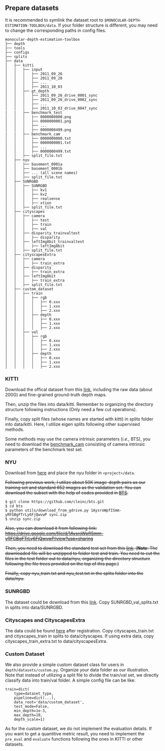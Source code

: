 ## Prepare datasets

It is recommended to symlink the dataset root to `$MONOCULAR-DEPTH-ESTIMATION-TOOLBOX/data`.
If your folder structure is different, you may need to change the corresponding paths in config files.

```none
monocular-depth-estimation-toolbox
├── depth
├── tools
├── configs
├── splits
├── data
│   ├── kitti
│   │   ├── input
│   │   │   ├── 2011_09_26
│   │   │   ├── 2011_09_28
│   │   │   ├── ...
│   │   │   ├── 2011_10_03
│   │   ├── gt_depth
│   │   │   ├── 2011_09_26_drive_0001_sync
│   │   │   ├── 2011_09_26_drive_0002_sync
│   │   │   ├── ...
│   │   │   ├── 2011_10_03_drive_0047_sync
|   |   ├── benchmark_test
│   │   │   ├── 0000000000.png
│   │   │   ├── 0000000001.png
│   │   │   ├── ...
│   │   │   ├── 0000000499.png
|   |   ├── benchmark_cam
│   │   │   ├── 0000000000.txt
│   │   │   ├── 0000000001.txt
│   │   │   ├── ...
│   │   │   ├── 0000000499.txt
│   │   ├── split_file.txt
│   ├── nyu
│   │   ├── basement_0001a
│   │   ├── basement_0001b
│   │   ├── ... (all scene names)
│   │   ├── split_file.txt
│   ├── SUNRGBD
│   │   ├── SUNRGBD
│   │   │   ├── kv1
│   │   │   ├── kv2
│   │   │   ├── realsense
│   │   │   ├── xtion
│   │   ├── split_file.txt
│   ├── cityscapes
│   │   ├── camera
│   │   │   ├── test
│   │   │   ├── train
│   │   │   ├── val
│   │   ├── disparity_trainvaltest
│   │   │   ├── disparity
│   │   ├── leftImg8bit_trainvaltest
│   │   │   ├── leftImg8bit
│   │   ├── split_file.txt
│   ├── cityscapesExtra
│   │   ├── camera
│   │   │   ├── train_extra
│   │   ├── disparity
│   │   │   ├── train_extra
│   │   ├── leftImg8bit
│   │   │   ├── train_extra
│   │   ├── split_file.txt
│   ├── custom_dataset
│   │   ├── train
│   │   │   ├── rgb
│   │   │   │   ├── 0.xxx
│   │   │   │   ├── 1.xxx
│   │   │   │   ├── 2.xxx
│   │   │   ├── depth
│   │   │   │   ├── 0.xxx
│   │   │   │   ├── 1.xxx
│   │   │   │   ├── 2.xxx
│   │   ├── val
│   │   │   ├── rgb
│   │   │   │   ├── 0.xxx
│   │   │   │   ├── 1.xxx
│   │   │   │   ├── 2.xxx
│   │   │   ├── depth
│   │   │   │   ├── 0.xxx
│   │   │   │   ├── 1.xxx
│   │   │   │   ├── 2.xxx
```

### **KITTI**

Download the offical dataset from this [link](http://www.cvlibs.net/datasets/kitti/eval_depth.php?benchmark=depth_prediction), including the raw data (about 200G) and fine-grained ground-truth depth maps. 

Then, unzip the files into data/kitti. Remember to organizing the directory structure following instructions (Only need a few cut operations). 

Finally, copy split files (whose names are started with *kitti*) in splits folder into data/kitti. Here, I utilize eigen splits following other supervised methods.

Some methods may use the camera intrinsic parameters (*i.e.,* BTS), you need to download the [benchmark_cam](https://drive.google.com/file/d/1ktSDTUx9dDViBKoAeqTERTay1813xfUK/view?usp=sharing) consisting of camera intrinsic parameters of the benchmark test set.

### **NYU**

Download from [here]() and place the nyu folder in `<project>/data`.

~~Following previous work, I utilize about 50K image-depth pairs as our training set and standard 652 images as the validation set. You can download the subset with the help of codes provided in [BTS](https://github.com/cleinc/bts/tree/master/pytorch).~~

```shell
$ git clone https://github.com/cleinc/bts.git
$ cd bts
$ python utils/download_from_gdrive.py 1AysroWpfISmm-yRFGBgFTrLy6FjQwvwP sync.zip
$ unzip sync.zip
```

~~Also, you can download it from following link: https://drive.google.com/file/d/1AysroWpfISmm-yRFGBgFTrLy6FjQwvwP/view?usp=sharing~~

~~Then, you need to download the standard test set from this [link](https://cs.nyu.edu/~silberman/datasets/nyu_depth_v2.html). (**Note**: The downloaded file will be unzipped to folder test and train. You need to cut the files in the test folder out to data/nyu, organizing the directory structure following the file trees provided on the top of this page.)~~

~~Finally, copy nyu_train.txt and nyu_test.txt in the splits folder into the data/nyu.~~


### **SUNRGBD**

The dataset could be download from this [link](https://rgbd.cs.princeton.edu/). Copy SUNRGBD_val_splits.txt in splits into data/SUNRGBD.

### **Cityscapes and CityscapesExtra**

The data could be found [here](https://www.cityscapes-dataset.com/downloads/) after registration. Copy cityscapes_train.txt and cityscapes_train in splits to data/cityscapes. If using extra data, copy cityscapes_train_extra.txt to data/cityscapesExtra.


### **Custom Dataset**

We also provide a simple custom dataset class for users in `depth/datasets/custom.py`. Organize your data folder as our illustration. Note that instead of utilizing a split file to divide the train/val set, we directly classify data into train/val folder. A simple config file can be like:

```
train=dict(
    type=dataset_type,
    pipeline=dict(...),
    data_root='data/custom_dataset',
    test_mode=False,
    min_depth=1e-3,
    max_depth=10,
    depth_scale=1)
```

As for the custom dataset, we do not implement the evaluation details. If you want to get a quantitive metric result, you need to implement the `pre_eval` and `evaluate` functions following the ones in KITTI or other datasets.